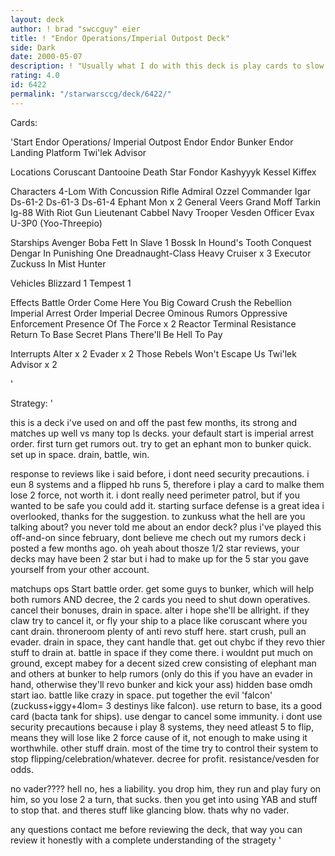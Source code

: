 ```yaml
---
layout: deck
author: ! brad "swccguy" eier
title: ! "Endor Operations/Imperial Outpost Deck"
side: Dark
date: 2000-05-07
description: ! "Usually what I do with this deck is play cards to slow my opponent, then I try to win."
rating: 4.0
id: 6422
permalink: "/starwarsccg/deck/6422/"
---
```

Cards: 

'Start
Endor Operations/ Imperial Outpost
Endor
Endor Bunker
Endor Landing Platform
Twi'lek Advisor

Locations
Coruscant
Dantooine
Death Star
Fondor
Kashyyyk
Kessel
Kiffex

Characters
4-Lom With Concussion Rifle
Admiral Ozzel
Commander Igar
Ds-61-2
Ds-61-3
Ds-61-4
Ephant Mon x 2
General Veers
Grand Moff Tarkin
Ig-88 With Riot Gun
Lieutenant Cabbel
Navy Trooper Vesden
Officer Evax
U-3P0 (Yoo-Threepio)

Starships
Avenger
Boba Fett In Slave 1
Bossk In Hound's Tooth
Conquest
Dengar In Punishing One
Dreadnaught-Class Heavy Cruiser x 3
Executor
Zuckuss In Mist Hunter

Vehicles
Blizzard 1
Tempest 1

Effects
Battle Order
Come Here You Big Coward
Crush the Rebellion
Imperial Arrest Order
Imperial Decree
Ominous Rumors
Oppressive Enforcement
Presence Of The Force x 2
Reactor Terminal
Resistance
Return To Base
Secret Plans
There'll Be Hell To Pay

Interrupts
Alter x 2
Evader x 2
Those Rebels Won't Escape Us
Twi'lek Advisor x 2



'

Strategy: '

this is a deck i've used on and off the past few months, its strong and matches up well vs many top ls decks.
your default start is imperial arrest order. first turn get rumors out. try to get an ephant mon to bunker quick. set up in space. drain, battle, win.

response to reviews like i said before, i dont need security precautions. i eun 8 systems and a flipped hb runs 5, therefore i play a card to malke them lose 2 force, not worth it.
i dont really need perimeter patrol, but if you wanted to be safe you could add it.
starting surface defense is a great idea i overlooked, thanks for the suggestion.
to zunkuss what the hell are you talking about? you never told me about an endor deck? plus i've played this off-and-on since february, dont believe me chech out my rumors deck i posted a few months ago. oh yeah about thosze 1/2 star reviews, your decks may have been 2 star but i had to make up for the 5 star you gave yourself from your other account.

matchups
ops Start battle order. get some guys to bunker, which will help both rumors AND decree, the 2 cards you need to shut down operatives. cancel their bonuses, drain in space. alter i hope she'll be allright. if they claw try to cancel it, or fly your ship to a place like coruscant where you cant drain.
throneroom plenty of anti revo stuff here. start crush, pull an evader. drain in space, they cant handle that. get out chybc if they revo thier stuff to drain at. battle in space if they come there. i wouldnt put much on ground, except mabey for a decent sized crew consisting of elephant man and others at bunker to help rumors (only do this if you have an evader in hand, otherwise they'll revo bunker and kick your ass)
hidden base omdh start iao. battle like crazy in space. put together the evil 'falcon' (zuckuss+iggy+4lom= 3 destinys like falcon). use return to base, its a good card (bacta tank for ships). use dengar to cancel some immunity. i dont use security precautions because i play 8 systems, they need atleast 5 to flip, means they will lose like 2 force cause of it, not enough to make using it worthwhile.
other stuff drain. most of the time try to control their system to stop flipping/celebration/whatever. decree for profit.
resistance/vesden for odds.

no vader????
hell no, hes a liability. you drop him, they run and play fury on him, so you lose 2 a turn, that sucks. then you get into using YAB and stuff to stop that. and theres stuff like glancing blow. thats why no vader.


any questions contact me before reviewing the deck, that way you can review it honestly with a complete understanding
of the stragety
'

